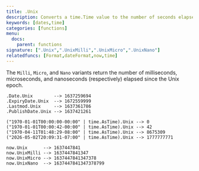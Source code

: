 ```yaml
---
title: .Unix
description: Converts a time.Time value to the number of seconds elapsed since the Unix epoch, excluding leap seconds. The Unix epoch is 00:00:00&nbsp;UTC on 1 January 1970.
keywords: [dates,time]
categories: [functions]
menu:
  docs:
    parent: functions
signature: [".Unix",".UnixMilli",".UnixMicro",".UnixNano"]
relatedfuncs: [Format,dateFormat,now,time]
---
```


The `Milli`, `Micro`, and `Nano` variants return the number of milliseconds, microseconds, and nanoseconds (respectively) elapsed since the Unix epoch.

```go-html-template
.Date.Unix        --> 1637259694
.ExpiryDate.Unix  --> 1672559999
.Lastmod.Unix     --> 1637361786
.PublishDate.Unix --> 1637421261

("1970-01-01T00:00:00-00:00" | time.AsTime).Unix --> 0
("1970-01-01T00:00:42-00:00" | time.AsTime).Unix --> 42
("1970-04-11T01:48:29-08:00" | time.AsTime).Unix --> 8675309
("2026-05-02T20:09:31-07:00" | time.AsTime).Unix --> 1777777771

now.Unix      --> 1637447841
now.UnixMilli --> 1637447841347
now.UnixMicro --> 1637447841347378
now.UnixNano  --> 1637447841347378799
```
